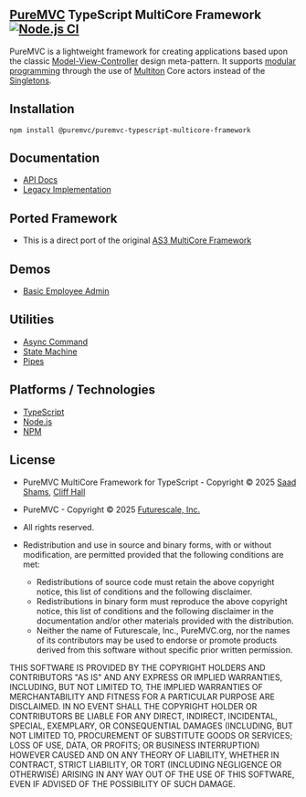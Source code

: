 ## [PureMVC](http://puremvc.org/) TypeScript MultiCore Framework [![Node.js CI](https://github.com/PureMVC/puremvc-typescript-multicore-framework/actions/workflows/node.js.yml/badge.svg)](https://github.com/PureMVC/puremvc-typescript-multicore-framework/actions/workflows/node.js.yml)

PureMVC is a lightweight framework for creating applications based upon the classic [Model-View-Controller](http://en.wikipedia.org/wiki/Model-view-controller) design meta-pattern. It supports [modular programming](http://en.wikipedia.org/wiki/Modular_programming) through the use of [Multiton](http://en.wikipedia.org/wiki/Multiton) Core actors instead of the [Singletons](http://en.wikipedia.org/wiki/Singleton_pattern).

## Installation
```shell
npm install @puremvc/puremvc-typescript-multicore-framework
```

## Documentation
* [API Docs](https://puremvc.org/pages/docs/TypeScript/multicore/)
* [Legacy Implementation](https://github.com/PureMVC/puremvc-typescript-multicore-framework/tree/1.3)

## Ported Framework
* This is a direct port of the original [AS3 MultiCore Framework](https://github.com/PureMVC/puremvc-as3-multicore-framework)

## Demos
* [Basic Employee Admin](https://github.com/PureMVC/puremvc-typescript-demo-employeeadmin)

## Utilities
* [Async Command](https://github.com/PureMVC/puremvc-typescript-util-async-command)
* [State Machine](https://github.com/PureMVC/puremvc-typescript-util-state-machine)
* [Pipes](https://github.com/PureMVC/puremvc-typescript-pipes)

## Platforms / Technologies
* [TypeScript](https://typescriptlang.org)
* [Node.js](https://nodejs.org)
* [NPM](https://www.npmjs.com/package/@puremvc/puremvc-typescript-multicore-framework?activeTab=readme)

## License
* PureMVC MultiCore Framework for TypeScript - Copyright © 2025 [Saad Shams](https://www.linkedin.com/in/muizz), [Cliff Hall](https://www.linkedin.com/in/cliffhall)
* PureMVC - Copyright © 2025 [Futurescale, Inc.](http://futurescale.com/)
* All rights reserved.

* Redistribution and use in source and binary forms, with or without modification, are permitted provided that the following conditions are met:

    * Redistributions of source code must retain the above copyright notice, this list of conditions and the following disclaimer.
    * Redistributions in binary form must reproduce the above copyright notice, this list of conditions and the following disclaimer in the documentation and/or other materials provided with the distribution.
    * Neither the name of Futurescale, Inc., PureMVC.org, nor the names of its contributors may be used to endorse or promote products derived from this software without specific prior written permission.

THIS SOFTWARE IS PROVIDED BY THE COPYRIGHT HOLDERS AND CONTRIBUTORS "AS IS" AND ANY EXPRESS OR IMPLIED WARRANTIES, INCLUDING, BUT NOT LIMITED TO, THE IMPLIED WARRANTIES OF MERCHANTABILITY AND FITNESS FOR A PARTICULAR PURPOSE ARE DISCLAIMED. IN NO EVENT SHALL THE COPYRIGHT HOLDER OR CONTRIBUTORS BE LIABLE FOR ANY DIRECT, INDIRECT, INCIDENTAL, SPECIAL, EXEMPLARY, OR CONSEQUENTIAL DAMAGES (INCLUDING, BUT NOT LIMITED TO, PROCUREMENT OF SUBSTITUTE GOODS OR SERVICES; LOSS OF USE, DATA, OR PROFITS; OR BUSINESS INTERRUPTION) HOWEVER CAUSED AND ON ANY THEORY OF LIABILITY, WHETHER IN CONTRACT, STRICT LIABILITY, OR TORT (INCLUDING NEGLIGENCE OR OTHERWISE) ARISING IN ANY WAY OUT OF THE USE OF THIS SOFTWARE, EVEN IF ADVISED OF THE POSSIBILITY OF SUCH DAMAGE.

